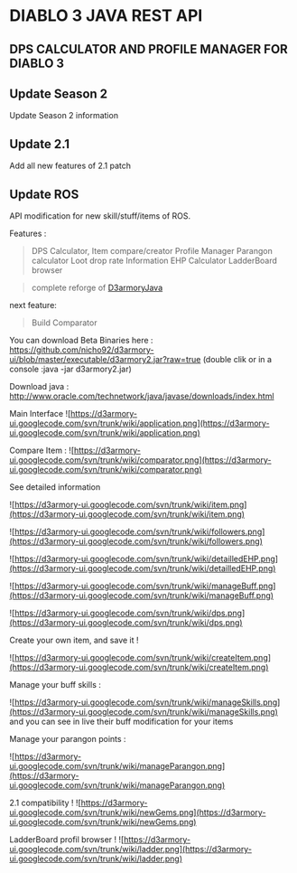 # DIABLO 3 JAVA REST API #
## DPS CALCULATOR AND PROFILE MANAGER FOR DIABLO 3 ##

## Update Season 2 ##
Update Season 2 information

## Update 2.1 ##
Add all new features of 2.1 patch

## Update ROS ##
API modification for new skill/stuff/items of ROS.

Features :
> DPS Calculator,
> Item compare/creator
> Profile Manager
> Parangon calculator
> Loot drop rate Information
> EHP Calculator
> LadderBoard browser

> complete reforge of [D3armoryJava](https://github.com/kovmarci86/d3-armory)

next feature:
> Build Comparator

You can download Beta Binaries here :
https://github.com/nicho92/d3armory-ui/blob/master/executable/d3armory2.jar?raw=true
(double clik or in a console :java -jar d3armory2.jar)

Download java : http://www.oracle.com/technetwork/java/javase/downloads/index.html

Main Interface
![https://d3armory-ui.googlecode.com/svn/trunk/wiki/application.png](https://d3armory-ui.googlecode.com/svn/trunk/wiki/application.png)

Compare Item :
![https://d3armory-ui.googlecode.com/svn/trunk/wiki/comparator.png](https://d3armory-ui.googlecode.com/svn/trunk/wiki/comparator.png)



See detailed information

![https://d3armory-ui.googlecode.com/svn/trunk/wiki/item.png](https://d3armory-ui.googlecode.com/svn/trunk/wiki/item.png)

![https://d3armory-ui.googlecode.com/svn/trunk/wiki/followers.png](https://d3armory-ui.googlecode.com/svn/trunk/wiki/followers.png)

![https://d3armory-ui.googlecode.com/svn/trunk/wiki/detailledEHP.png](https://d3armory-ui.googlecode.com/svn/trunk/wiki/detailledEHP.png)

![https://d3armory-ui.googlecode.com/svn/trunk/wiki/manageBuff.png](https://d3armory-ui.googlecode.com/svn/trunk/wiki/manageBuff.png)

![https://d3armory-ui.googlecode.com/svn/trunk/wiki/dps.png](https://d3armory-ui.googlecode.com/svn/trunk/wiki/dps.png)


Create your own item, and save it !

![https://d3armory-ui.googlecode.com/svn/trunk/wiki/createItem.png](https://d3armory-ui.googlecode.com/svn/trunk/wiki/createItem.png)


Manage your buff skills :

![https://d3armory-ui.googlecode.com/svn/trunk/wiki/manageSkills.png](https://d3armory-ui.googlecode.com/svn/trunk/wiki/manageSkills.png)
and you can see in live their buff modification for your items


Manage your parangon points :

![https://d3armory-ui.googlecode.com/svn/trunk/wiki/manageParangon.png](https://d3armory-ui.googlecode.com/svn/trunk/wiki/manageParangon.png)


2.1 compatibility !
![https://d3armory-ui.googlecode.com/svn/trunk/wiki/newGems.png](https://d3armory-ui.googlecode.com/svn/trunk/wiki/newGems.png)


LadderBoard profil browser !
![https://d3armory-ui.googlecode.com/svn/trunk/wiki/ladder.png](https://d3armory-ui.googlecode.com/svn/trunk/wiki/ladder.png)
